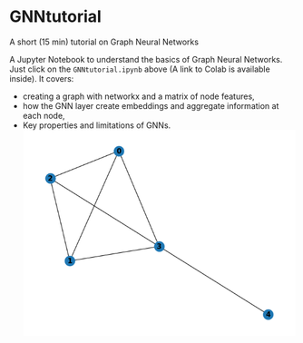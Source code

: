 # GNNtutorial
A short (15 min) tutorial on Graph Neural Networks

A Jupyter Notebook to understand the basics of Graph Neural Networks. Just click on the `GNNtutorial.ipynb` above (A link to Colab is available inside).
It covers:
* creating a graph with networkx and a matrix of node features,
* how the GNN layer create embeddings and aggregate information at each node,
* Key properties and limitations of GNNs.
![a small graph with the shape of a lollipop](lollipopgraph.png "Lollipop graph with 4 nodes")

